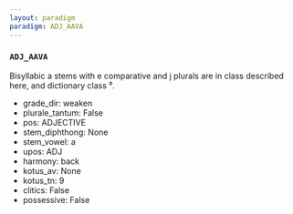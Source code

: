 ```yaml
---
layout: paradigm
paradigm: ADJ_AAVA
---
```

### ` ADJ_AAVA `

Bisyllabic a stems with e comparative and j plurals are in class described here, and dictionary class ⁹.
* grade_dir: weaken
* plurale_tantum: False
* pos: ADJECTIVE
* stem_diphthong: None
* stem_vowel: a
* upos: ADJ
* harmony: back
* kotus_av: None
* kotus_tn: 9
* clitics: False
* possessive: False
